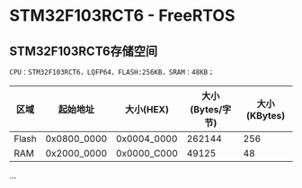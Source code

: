 # STM32F103RCT6 - FreeRTOS

## STM32F103RCT6存储空间

```markdown
CPU：STM32F103RCT6，LQFP64，FLASH:256KB，SRAM：48KB；
```

| 区域  | 起始地址    | 大小(HEX)   | 大小(Bytes/字节) | 大小(KBytes) |
| ----- | ----------- | ----------- | ---------------- | ------------ |
| Flash | 0x0800_0000 | 0x0004_0000 | 262144           | 256          |
| RAM   | 0x2000_0000 | 0x0000_C000 | 49125            | 48           |

…
